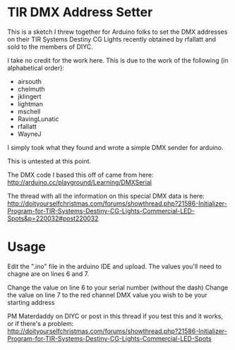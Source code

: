 TIR DMX Address Setter
======================
This is a sketch I threw together for Arduino folks to set the DMX addresses on their TIR Systems Destiny CG Lights recently obtained by rfallatt and sold to the members of DIYC.

I take no credit for the work here.  This is due to the work of the following (in alphabetical order):
- airsouth
- chelmuth
- jklingert
- lightman
- mschell
- RavingLunatic
- rfallatt
- WayneJ

I simply took what they found and wrote a simple DMX sender for arduino.

This is untested at this point.

The DMX code I based this off of came from here:
http://arduino.cc/playground/Learning/DMXSerial

The thread with all the information on this special DMX data is here:
http://doityourselfchristmas.com/forums/showthread.php?21586-Initializer-Program-for-TIR-Systems-Destiny-CG-Lights-Commercial-LED-Spots&p=220032#post220032

Usage
=====
Edit the ".ino" file in the arduino IDE and upload.  The values you'll need to chagne are on lines 6 and 7.

Change the value on line 6 to your serial number (without the dash)
Change the value on line 7 to the red channel DMX value you wish to be your starting address

PM Materdaddy on DIYC or post in this thread if you test this and it works, or if there's a problem:
http://doityourselfchristmas.com/forums/showthread.php?21586-Initializer-Program-for-TIR-Systems-Destiny-CG-Lights-Commercial-LED-Spots
